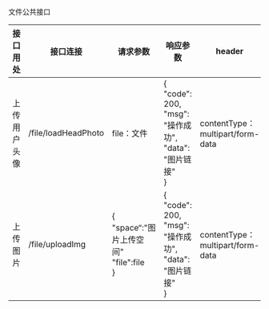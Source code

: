 文件公共接口

| 接口用处     | 接口连接            | 请求参数                                              | 响应参数                                                     | header                           |
| ------------ | ------------------- | ----------------------------------------------------- | ------------------------------------------------------------ | -------------------------------- |
| 上传用户头像 | /file/loadHeadPhoto | file：文件                                            | {<br/>    "code": 200,<br/>    "msg": "操作成功",<br/>    "data": "图片链接"<br/>} | contentType：multipart/form-data |
| 上传图片     | /file/uploadImg     | {<br />"space“:"图片上传空间"<br />"file":file<br />} | {<br/>    "code": 200,<br/>    "msg": "操作成功",<br/>    "data": "图片链接"<br/>} | contentType：multipart/form-data |

